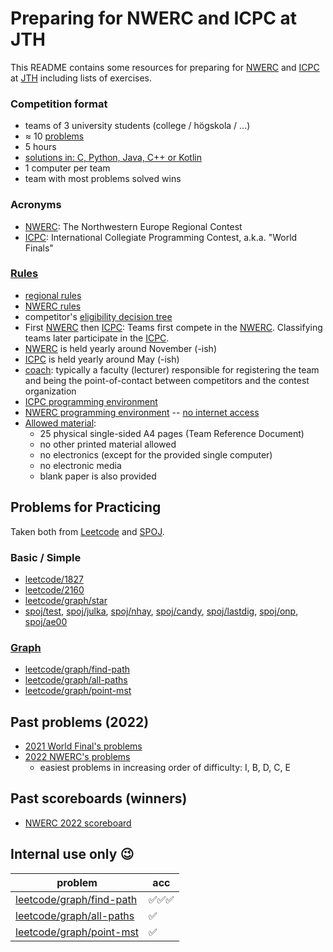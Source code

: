 Preparing for NWERC and ICPC at JTH
===================================

This README contains some resources
for preparing for [NWERC] and [ICPC] at [JTH]
including lists of exercises.


### Competition format

* teams of 3 university students (college / högskola / ...)
* ≈ 10 [problems]
* 5 hours
* [solutions in: C, Python, Java, C++ or Kotlin](https://docs.icpc.global/worldfinals-programming-environment/)
* 1 computer per team
* team with most problems solved wins


### Acronyms

* [NWERC]: The Northwestern Europe Regional Contest
* [ICPC]: International Collegiate Programming Contest, a.k.a. "World Finals"


### [Rules]

* [regional rules]
* [NWERC rules]
* competitor's [eligibility decision tree](https://drive.google.com/file/d/1Gt0gh7e9ubSZOr1ZpZ3liU1g0__fPzg1/view)
* First [NWERC] then [ICPC]:
  Teams first compete in the [NWERC].
  Classifying teams later participate in the [ICPC].
* [NWERC] is held yearly around November (-ish)
* [ICPC] is held yearly around May (-ish)
* [coach]: typically a faculty (lecturer)
           responsible for registering the team and being the
           point-of-contact between competitors and the contest organization
* [ICPC programming environment]
* [NWERC programming environment] -- [no internet access]
* [Allowed material]:
	- 25 physical single-sided A4 pages (Team Reference Document)
	- no other printed material allowed
	- no electronics (except for the provided single computer)
	- no electronic media
	- blank paper is also provided


## Problems for Practicing

Taken both from [Leetcode] and [SPOJ].


### Basic / Simple

* [leetcode/1827]
* [leetcode/2160]
* [leetcode/graph/star]
* [spoj/test],
  [spoj/julka],
  [spoj/nhay],
  [spoj/candy],
  [spoj/lastdig],
  [spoj/onp],
  [spoj/ae00]


### [Graph](https://leetcode.com/tag/graph/)

* [leetcode/graph/find-path]
* [leetcode/graph/all-paths]
* [leetcode/graph/point-mst]

[spoj/test]:    https://spoj.com/problems/TEST
[spoj/julka]:   https://spoj.com/problems/JULKA
[spoj/nhay]:    https://spoj.com/problems/NHAY
[spoj/candy]:   https://spoj.com/problems/CANDY
[spoj/lastdig]: https://spoj.com/problems/LASTDIG
[spoj/onp]:     https://spoj.com/problems/ONP
[spoj/ae00]:    https://spoj.com/problems/AE00
[leetcode/1827]:            https://leetcode.com/problems/minimum-operations-to-make-the-array-increasing
[leetcode/2160]:            https://leetcode.com/problems/minimum-sum-of-four-digit-number-after-splitting-digits
[leetcode/graph/find-path]: https://leetcode.com/problems/find-if-path-exists-in-graph
[leetcode/graph/all-paths]: https://leetcode.com/problems/all-paths-from-source-to-target
[leetcode/graph/point-mst]: https://leetcode.com/problems/min-cost-to-connect-all-points
[leetcode/graph/star]:      https://leetcode.com/problems/find-center-of-star-graph

## Past problems (2022)

* [2021 World Final's problems](https://icpc.global/worldfinals/problems/icpc2021.pdf)
* [2022 NWERC's problems](https://2022.nwerc.eu/main/problem-set.pdf)
	- easiest problems in increasing order of difficulty: I, B, D, C, E


## Past scoreboards (winners)

* [NWERC 2022 scoreboard](https://2022.nwerc.eu/main/scoreboard/)


## Internal use only 😉

| problem                    | acc    |
| -------------------------- | ------ |
| [leetcode/graph/find-path] | ✅✅✅ |
| [leetcode/graph/all-paths] | ✅     |
| [leetcode/graph/point-mst] | ✅     |


[NWERC]: https://nwerc.eu/
[ICPC]: https://icpc.global/
[JTH]: https://ju.se/om-oss/tekniska-hogskolan.html

[problems]: https://2022.nwerc.eu/main/problem-set.pdf

[rules]:          https://icpc.global/regionals/rules
[regional rules]: https://icpc.global/regionals/rules
[NWERC rules]:    https://2022.nwerc.eu/rules/
[coach]:          https://icpc.global/regionals/rules

[ICPC programming environment]: https://docs.icpc.global/worldfinals-programming-environment/
[NWERC programming environment]: https://2022.nwerc.eu/systems/
[no internet access]: https://2022.nwerc.eu/rules/#contest-materials
[Allowed material]:   https://2022.nwerc.eu/rules/#contest-materials

[Leetcode]:       https://leetcode.com/
[SPOJ]:           https://spoj.com/
